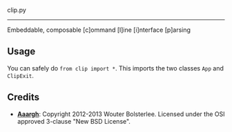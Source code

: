clip.py

---

Embeddable, composable [c]ommand [l]ine [i]nterface [p]arsing

## Usage

You can safely do `from clip import *`. This imports the two classes `App` and `ClipExit`.

## Credits

- **[Aaargh](https://github.com/wbolster/aaargh)**: Copyright 2012-2013 Wouter Bolsterlee. Licensed under the OSI approved 3-clause "New BSD License".
